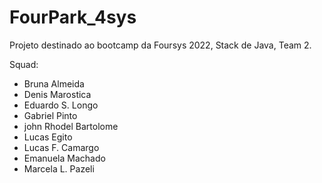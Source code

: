 # FourPark_4sys
Projeto destinado ao bootcamp da Foursys 2022, Stack de Java, Team 2.

Squad:
- Bruna Almeida
- Denis Marostica
- Eduardo S. Longo
- Gabriel Pinto
- john Rhodel Bartolome
- Lucas Egito
- Lucas F. Camargo
- Emanuela Machado
- Marcela L. Pazeli

